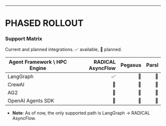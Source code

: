 
--------------

# PHASED ROLLOUT

### Support Matrix

Current and planned integrations. ✅ available, 🚧 planned.

| Agent Framework \ HPC Engine | RADICAL AsyncFlow | Pegasus | Parsl |
|---|---:|---:|---:|
| LangGraph | ✅ | 🚧 | 🚧 |
| CrewAI | 🚧 | 🚧 | 🚧 |
| AG2 | 🚧 | 🚧 | 🚧 |
| OpenAI Agents SDK | 🚧 | 🚧 | 🚧 |

- **Note**: As of now, the only supported path is LangGraph → RADICAL AsyncFlow.